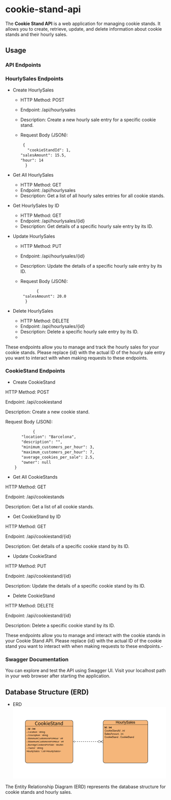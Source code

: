 # cookie-stand-api
The **Cookie Stand API** is a web application for managing cookie stands. It allows you to create, retrieve, update, and delete information about cookie stands and their hourly sales.

## Usage
### API Endpoints
### HourlySales Endpoints
- Create HourlySales
    - HTTP Method: POST
    - Endpoint: /api/hourlysales
    - Description: Create a new hourly sale entry for a specific cookie stand.
    - Request Body (JSON):


           {
             "cookieStandId": 1,
          "salesAmount": 15.5,
          "hour": 14
            }
- Get All HourlySales

   - HTTP Method: GET
   - Endpoint: /api/hourlysales
   - Description: Get a list of all hourly sales entries for all cookie stands.
- Get HourlySales by ID
    - HTTP Method: GET
    - Endpoint: /api/hourlysales/{id}
    - Description: Get details of a specific hourly sale entry by its ID.
- Update HourlySales
    - HTTP Method: PUT
    - Endpoint: /api/hourlysales/{id}
    - Description: Update the details of a specific hourly sale entry by its ID.
    - Request Body (JSON):


                 {
           "salesAmount": 20.0
            }
- Delete HourlySales
    - HTTP Method: DELETE
    - Endpoint: /api/hourlysales/{id}
    - Description: Delete a specific hourly sale entry by its ID.
    - 
These endpoints allow you to manage and track the hourly sales for your cookie stands. Please replace {id} with the actual ID of the hourly sale entry you want to interact with when making requests to these endpoints.




### CookieStand Endpoints
- Create CookieStand

HTTP Method: POST

Endpoint: /api/cookiestand

Description: Create a new cookie stand.

Request Body (JSON):


                {
           "location": "Barcelona",
           "description": "",
           "minimum_customers_per_hour": 3,
           "maximum_customers_per_hour": 7,
           "average_cookies_per_sale": 2.5,
           "owner": null
        }
- Get All CookieStands

HTTP Method: GET

Endpoint: /api/cookiestands

Description: Get a list of all cookie stands.

- Get CookieStand by ID

HTTP Method: GET

Endpoint: /api/cookiestand/{id}

Description: Get details of a specific cookie stand by its ID.

- Update CookieStand

HTTP Method: PUT

Endpoint: /api/cookiestand/{id}

Description: Update the details of a specific cookie stand by its ID.


- Delete CookieStand

HTTP Method: DELETE

Endpoint: /api/cookiestand/{id}

Description: Delete a specific cookie stand by its ID.

These endpoints allow you to manage and interact with the cookie stands in your Cookie Stand API. Please replace {id} with the actual ID of the cookie stand you want to interact with when making requests to these endpoints.-
### Swagger Documentation
You can explore and test the API using Swagger UI. Visit  your localhost path in your web browser after starting the application.
## Database Structure (ERD)
- ERD
![](./ercookie.png)

The Entity Relationship Diagram (ERD) represents the database structure for cookie stands and hourly sales.
